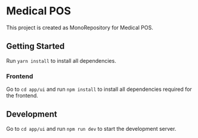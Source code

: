 # Medical POS

This project is created as MonoRepository for Medical POS.

## Getting Started

Run `yarn install` to install all dependencies.

### Frontend

Go to `cd app/ui` and run `npm install` to install all dependencies required for the frontend.

## Development

Go to `cd app/ui` and run `npm run dev` to start the development server.
